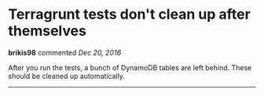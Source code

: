 # Terragrunt tests don't clean up after themselves

**brikis98** commented *Dec 20, 2016*

After you run the tests, a bunch of DynamoDB tables are left behind. These should be cleaned up automatically.
<br />
***


